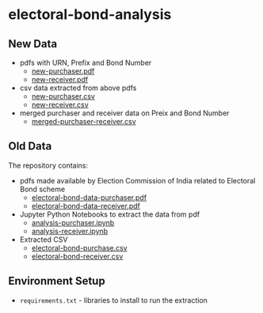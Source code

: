 # electoral-bond-analysis

## New Data
- pdfs with URN, Prefix and Bond Number
  - [new-purchaser.pdf](new-purchaser.pdf)
  - [new-receiver.pdf](new-receiver.pdf)
- csv data extracted from above pdfs
  - [new-purchaser.csv](new-purchaser.csv)
  - [new-receiver.csv](new-receiver.csv)
- merged purchaser and receiver data on Preix and Bond Number
  - [merged-purchaser-receiver.csv](merged-purchaser-receiver.csv)

## Old Data
The repository contains:
- pdfs made available by Election Commission of India related to Electoral Bond scheme
  - [electoral-bond-data-purchaser.pdf](electoral-bond-data-purchaser.pdf)
  - [electoral-bond-data-receiver.pdf](electoral-bond-data-receiver.pdf)
- Jupyter Python Notebooks to extract the data from pdf
  - [analysis-purchaser.ipynb](analysis-purchaser.ipynb)
  - [analysis-receiver.ipynb](analysis-receiver.ipynb)
- Extracted CSV
  - [electoral-bond-purchase.csv](electoral-bond-purchase.csv)
  - [electoral-bond-receiver.csv](electoral-bond-receiver.csv)

## Environment Setup
- `requirements.txt` - libraries to install to run the extraction

